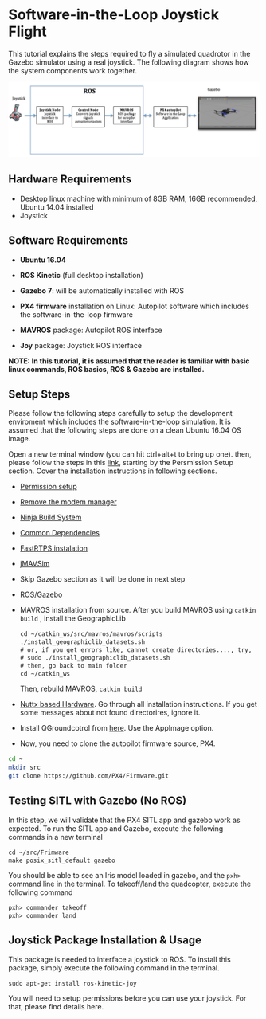 # Software-in-the-Loop Joystick Flight

This tutorial explains the steps required to fly a simulated quadrotor in the Gazebo simulator using a real joystick. The following diagram shows how the system components work together.

![](/assets/sitl_diagram.png)

## Hardware Requirements

* Desktop linux machine with minimum of 8GB RAM, 16GB recommended, Ubuntu 14.04 installed
* Joystick

## Software Requirements

* **Ubuntu 16.04**
* **ROS Kinetic** \(full desktop installation\)
* **Gazebo 7**: will be automatically installed with ROS

* **PX4 firmware** installation on Linux: Autopilot software which includes the software-in-the-loop firmware

* **MAVROS** package: Autopilot ROS interface

* **Joy** package: Joystick ROS interface

**NOTE: In this tutorial, it is assumed that the reader is familiar with basic linux commands, ROS basics, ROS & Gazebo are installed.**

## Setup Steps

Please follow the following steps carefully to setup the development enviroment which includes the software-in-the-loop simulation. It is assumed that the following steps are done on a clean Ubuntu 16.04 OS image.

Open a new terminal window \(you can hit ctrl+alt+t to bring up one\). then, please follow the steps in this [link](https://dev.px4.io/en/setup/dev_env_linux_ubuntu.html#permission-setup), starting by the Persmission Setup section. Cover the installation instructions in following sections.

* [Permission setup](https://dev.px4.io/en/setup/dev_env_linux_ubuntu.html#permission-setup)
* [Remove the modem manager](https://dev.px4.io/en/setup/dev_env_linux_ubuntu.html#remove-the-modemmanager)
* [Ninja Build System](https://dev.px4.io/en/setup/dev_env_linux_ubuntu.html#ninja-build-system)
* [Common Dependencies](https://dev.px4.io/en/setup/dev_env_linux_ubuntu.html#common-dependencies)
* [FastRTPS instalation](https://dev.px4.io/en/setup/dev_env_linux_ubuntu.html#fastrtps-installation)
* [jMAVSim](https://dev.px4.io/en/setup/dev_env_linux_ubuntu.html#jmavsim)
* Skip Gazebo section as it will be done in next step
* [ROS/Gazebo](https://dev.px4.io/en/setup/dev_env_linux_ubuntu.html#rosgazebo)
* MAVROS installation from source. After you build MAVROS using `catkin build` , install the GeographicLib

  ```
  cd ~/catkin_ws/src/mavros/mavros/scripts
  ./install_geographiclib_datasets.sh
  # or, if you get errors like, cannot create directories...., try,
  # sudo ./install_geographiclib_datasets.sh
  # then, go back to main folder
  cd ~/catkin_ws
  ```

  Then, rebuild MAVROS, `catkin build`

* [Nuttx based Hardware](https://dev.px4.io/en/setup/dev_env_linux_ubuntu.html#nuttx-based-hardware). Go through all installation instructions. If you get some messages about not found directorires, ignore it.

* Install QGroundcotrol from [here](https://docs.qgroundcontrol.com/en/getting_started/download_and_install.html#ubuntu-linux). Use the AppImage option.

* Now, you need to clone the autopilot firmware source, PX4.
```sh
cd ~
mkdir src
git clone https://github.com/PX4/Firmware.git
```

## Testing SITL with Gazebo (No ROS)
In this step, we will validate that the PX4 SITL app and gazebo work as expected. To run the SITL app and Gazebo, execute the following commands in a new terminal
```
cd ~/src/Frimware
make posix_sitl_default gazebo
```
You should be able to see an Iris model loaded in gazebo, and the ```pxh> ``` command line in the terminal.
To takeoff/land the quadcopter, execute the following command

```
pxh> commander takeoff
pxh> commander land
```
## Joystick Package Installation & Usage

This package is needed to interface a joystick to ROS. To install this package, simply execute the following command in the terminal.

```
sudo apt-get install ros-kinetic-joy
```

You will need to setup permissions before you can use your joystick. For that, please find details here.

